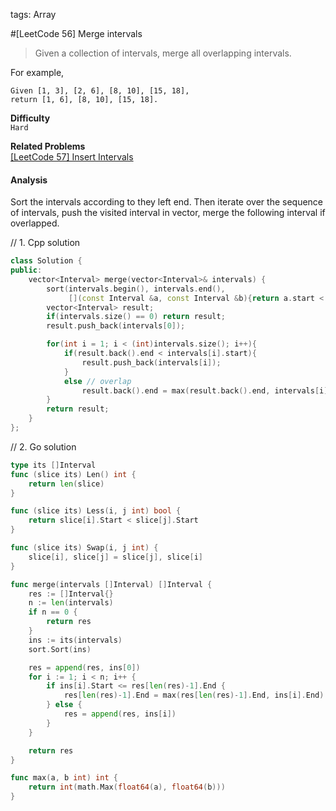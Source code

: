 tags: Array

#[LeetCode 56] Merge intervals
>Given a collection of intervals, merge all overlapping intervals.

For example,

    Given [1, 3], [2, 6], [8, 10], [15, 18],
    return [1, 6], [8, 10], [15, 18].

**Difficulty**  
`Hard`

**Related Problems**  
[[LeetCode 57] Insert Intervals]()

#### Analysis
Sort the intervals according to they left end. Then iterate over the sequence of intervals, 
push the visited interval in vector, merge the following interval if overlapped.

// 1. Cpp solution

```cpp
class Solution {
public:
    vector<Interval> merge(vector<Interval>& intervals) {
        sort(intervals.begin(), intervals.end(), 
             [](const Interval &a, const Interval &b){return a.start < b.start;});
        vector<Interval> result;
        if(intervals.size() == 0) return result;
        result.push_back(intervals[0]);

        for(int i = 1; i < (int)intervals.size(); i++){
            if(result.back().end < intervals[i].start){
                result.push_back(intervals[i]);
            }
            else // overlap
                result.back().end = max(result.back().end, intervals[i].end);
        }
        return result;
    }
};
```


// 2. Go solution

```go
type its []Interval
func (slice its) Len() int {
    return len(slice)
}

func (slice its) Less(i, j int) bool {
    return slice[i].Start < slice[j].Start
}

func (slice its) Swap(i, j int) {
    slice[i], slice[j] = slice[j], slice[i]
}

func merge(intervals []Interval) []Interval {
    res := []Interval{}
    n := len(intervals)
    if n == 0 {
        return res
    }
    ins := its(intervals)
    sort.Sort(ins)

    res = append(res, ins[0])
    for i := 1; i < n; i++ {
        if ins[i].Start <= res[len(res)-1].End {
            res[len(res)-1].End = max(res[len(res)-1].End, ins[i].End)
        } else {
            res = append(res, ins[i])
        }
    }

    return res
}

func max(a, b int) int {
    return int(math.Max(float64(a), float64(b)))
}
```

